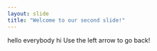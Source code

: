 ```yaml
---
layout: slide
title: "Welcome to our second slide!"
---
```

hello everybody hi
Use the left arrow to go back!
